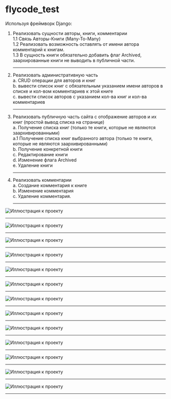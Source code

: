 # flycode_test

Используя фреймворк Django:
 
1. Реализовать сущности авторы, книги, комментарии <br>
1.1 Связь Авторы-Книги (Many-To-Many)<br>
1.2 Реализовать возможность оставлять от имени автора комментарий к книгам.<br>
1.3 В сущность книги обязательно добавить флаг Archived, заархированные книги не выводить в публичной части.<br><hr>
 
2. Реализовать административную часть<br>
a. CRUD операции для авторов и книг<br>
b. вывести список книг с обязательным указанием имени авторов в списке и кол-вом комментариев к этой книге<br>
c. вывести список авторов с указанием кол-ва книг и кол-ва комментариев<br><hr>
 
3. Реализовать публичную часть сайта с отображение авторов и их книг (простой вывод списка на странице)<br>
a. Получение списка книг (только те книги, которые не являются заархивированными)<br>
а.1 Получение списка книг выбранного автора (только те книги, которые не являются заархивированными)<br>
b. Получение конкретной книги <br>
c. Редактирование книги<br>
d. Изменение флага Archived<br>
e. Удаление книги<br><hr>

4. Реализовать комментарии<br>
а. Создание комментария к книге<br>
b. Изменение комментария<br>
с. Удаление комментария.<br><hr>

![Иллюстрация к проекту](https://github.com/deadsxnpai/flycode_test/raw/master/Screenshots/1.png)<hr>
![Иллюстрация к проекту](https://github.com/deadsxnpai/flycode_test/raw/master/Screenshots/2.png)<hr>
![Иллюстрация к проекту](https://github.com/deadsxnpai/flycode_test/raw/master/Screenshots/3.png)<hr>
![Иллюстрация к проекту](https://github.com/deadsxnpai/flycode_test/raw/master/Screenshots/4.png)<hr>
![Иллюстрация к проекту](https://github.com/deadsxnpai/flycode_test/raw/master/Screenshots/5.png)<hr>
![Иллюстрация к проекту](https://github.com/deadsxnpai/flycode_test/raw/master/Screenshots/6.png)<hr>
![Иллюстрация к проекту](https://github.com/deadsxnpai/flycode_test/raw/master/Screenshots/7.png)<hr>
![Иллюстрация к проекту](https://github.com/deadsxnpai/flycode_test/raw/master/Screenshots/8.png)<hr>
![Иллюстрация к проекту](https://github.com/deadsxnpai/flycode_test/raw/master/Screenshots/9.png)<hr>
![Иллюстрация к проекту](https://github.com/deadsxnpai/flycode_test/raw/master/Screenshots/10.png)<hr>
![Иллюстрация к проекту](https://github.com/deadsxnpai/flycode_test/raw/master/Screenshots/11.png)<hr>
![Иллюстрация к проекту](https://github.com/deadsxnpai/flycode_test/raw/master/Screenshots/12.png)<hr>
![Иллюстрация к проекту](https://github.com/deadsxnpai/flycode_test/raw/master/Screenshots/13.png)<hr>

